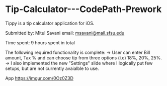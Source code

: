 # Tip-Calculator---CodePath-Prework

Tippy is a tip calculator application for iOS.

Submitted by: Mitul Savani
email: msavani@mail.sfsu.edu

Time spent: 9 hours spent in total

The following required functionality is complete:
    -> User can enter Bill amount, Tax % and can choose tip from three options (i.e) 18%, 20%, 25%.
    -> I also implemented the new "Settings" slide where I logically put few setups, but are not currently avaialble to use.
    

App
    https://imgur.com/0Oz0Z3D
    
    
